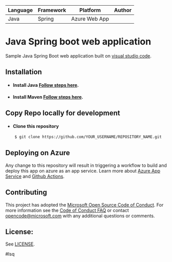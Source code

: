 | Language | Framework | Platform | Author |
| -------- | -------- |--------|--------|
| Java | Spring | Azure Web App| |


# Java Spring boot web application

Sample Java Spring Boot web application built on [visual studio code](https://code.visualstudio.com/).

## Installation

- #### Install Java [Follow steps here](https://www.java.com/en/download/help/download_options.html).

- #### Install Maven [Follow steps here](https://maven.apache.org/install.html).

## Copy Repo locally for development

 - #### Clone this repository  

```bash
    $ git clone https://github.com/YOUR_USERNAME/REPOSITORY_NAME.git
```

## Deploying on Azure

Any change to this repository will result in triggering a workflow to build and deploy this app on azure as an app service. Learn more about [Azure App Service](https://docs.microsoft.com/en-us/azure/app-service/) and [Github Actions](https://docs.github.com/en/actions).


## Contributing

This project has adopted the [Microsoft Open Source Code of Conduct](https://opensource.microsoft.com/codeofconduct/). For more information see the [Code of Conduct FAQ](https://opensource.microsoft.com/codeofconduct/faq/) or contact [opencode@microsoft.com](mailto:opencode@microsoft.com) with any additional questions or comments.

## License:

See [LICENSE](LICENSE).

#lsq
